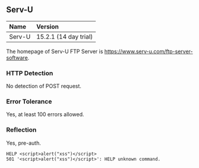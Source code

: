 ## Serv-U

Name      | Version
:---------|:---------------------
Serv-U    | 15.2.1 (14 day trial)

The homepage of Serv-U FTP Server is https://www.serv-u.com/ftp-server-software.

### HTTP Detection

No detection of POST request.

### Error Tolerance

Yes, at least 100 errors allowed.

### Reflection

Yes, pre-auth.

```
HELP <script>alert("xss")</script>
501 '<script>alert("xss")</script>': HELP unknown command.
```
